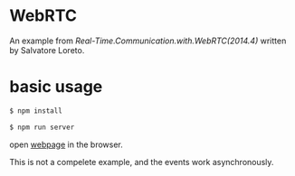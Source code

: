 # WebRTC

An example from _Real-Time.Communication.with.WebRTC(2014.4)_ written by Salvatore Loreto.

# basic usage

```bash
$ npm install

$ npm run server
```

open [webpage](http://localhost:8181) in the browser.

This is not a compelete example, and the events work asynchronously.
